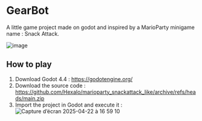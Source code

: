 # GearBot

A little game project made on godot and inspired by a MarioParty minigame name : Snack Attack.

![image](https://github.com/Hexalo/marioparty_snackattack_like/blob/main/snack_attack_like/Assets/Resources/IMG_4495.PNG)

## How to play

1. Download Godot 4.4 : https://godotengine.org/
2. Download the source code : https://github.com/Hexalo/marioparty_snackattack_like/archive/refs/heads/main.zip
3. Import the project in Godot and execute it :
![Capture d’écran 2025-04-22 à 16 59 10](https://github.com/user-attachments/assets/0ced16dc-b2a2-4b1b-9d57-7a45b0910951)
